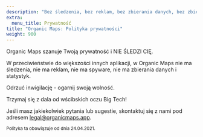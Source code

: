 ```yaml
---
description: "Bez śledzenia, bez reklam, bez zbierania danych, bez zbierania statystyk, bez spyware"
extra:
  menu_title: Prywatność
title: "Organic Maps: Polityka prywatności"
weight: 900
---
```


Organic Maps szanuje Twoją prywatność i NIE ŚLEDZI CIĘ.

W przeciwieństwie do większości innych aplikacji, w Organic Maps nie ma
śledzenia, nie ma reklam, nie ma spyware, nie ma zbierania danych i
statystyk.

Odrzuć inwigilację - ogarnij swoją wolność.

Trzymaj się z dala od wścibskich oczu Big Tech!

Jeśli masz jakiekolwiek pytania lub sugestie, skontaktuj się z nami pod
adresem [legal@organicmaps.app](mailto:legal@organicmaps.app).

<sub>Polityka ta obowiązuje od dnia 24.04.2021.</sub>
